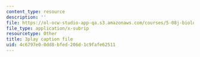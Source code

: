 ```yaml
---
content_type: resource
description: ''
file: https://ol-ocw-studio-app-qa.s3.amazonaws.com/courses/5-08j-biological-chemistry-ii-spring-2016/4c6797e00dd8bfed206d1c9fafe62511_qDBdd9-T8lg.srt
file_type: application/x-subrip
resourcetype: Other
title: 3play caption file
uid: 4c6797e0-0dd8-bfed-206d-1c9fafe62511
---
```

